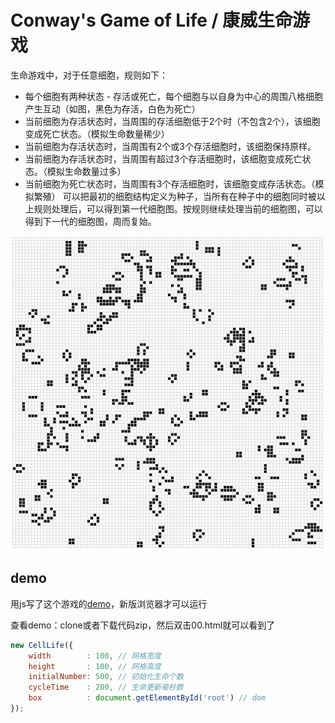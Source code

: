 # Conway's Game of Life / 康威生命游戏

生命游戏中，对于任意细胞，规则如下：

* 每个细胞有两种状态 - 存活或死亡，每个细胞与以自身为中心的周围八格细胞产生互动（如图，黑色为存活，白色为死亡）
* 当前细胞为存活状态时，当周围的存活细胞低于2个时（不包含2个），该细胞变成死亡状态。（模拟生命数量稀少）
* 当前细胞为存活状态时，当周围有2个或3个存活细胞时，该细胞保持原样。
* 当前细胞为存活状态时，当周围有超过3个存活细胞时，该细胞变成死亡状态。（模拟生命数量过多）
* 当前细胞为死亡状态时，当周围有3个存活细胞时，该细胞变成存活状态。（模拟繁殖）
可以把最初的细胞结构定义为种子，当所有在种子中的细胞同时被以上规则处理后，可以得到第一代细胞图。按规则继续处理当前的细胞图，可以得到下一代的细胞图，周而复始。


![demo gif](https://github.com/bzw875/GameOfLife/blob/master/demo.gif)

## demo
用js写了这个游戏的[demo](https://raw.githack.com/bzw875/GameOfLife/master/00.html)，新版浏览器才可以运行

查看demo：clone或者下载代码zip，然后双击00.html就可以看到了




```javascript
new CellLife({
    width        : 100, // 网格宽度
    height       : 100, // 网格高度
    initialNumber: 500, // 初始化生命个数
    cycleTime    : 200, // 生命更新毫秒数
    box          : document.getElementById('root') // dom
});
```

